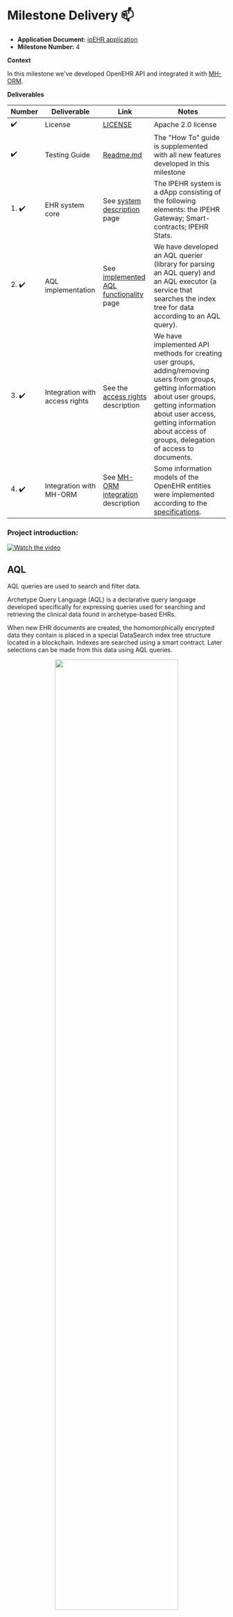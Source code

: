 # Milestone Delivery :mailbox:

* **Application Document:** [ipEHR application](https://github.com/filecoin-project/devgrants/issues/418)
* **Milestone Number:** 4

**Context**

In this milestone we've developed OpenEHR API and integrated it with [MH-ORM](https://github.com/bsn-si/IPEHR-gateway/blob/develop/progress/Milestone_4/4_MH_ORM.md).

**Deliverables**

| Number                | Deliverable                              | Link                                                                                                                                  | Notes                                                                                                                                                                                                                                                                                                                  |
|-----------------------|------------------------------------------|---------------------------------------------------------------------------------------------------------------------------------------|------------------------------------------------------------------------------------------------------------------------------------------------------------------------------------------------------------------------------------------------------------------------------------------------------------------------|
| :heavy_check_mark:    | License | [LICENSE](https://github.com/bsn-si/IPEHR-gateway/blob/develop/LICENSE) | Apache 2.0 license |
| :heavy_check_mark:    | Testing Guide | [Readme.md](https://github.com/bsn-si/IPEHR-gateway/blob/develop/README.md#how-to) | The "How To" guide is supplemented with all new features developed in this milestone |
| 1. :heavy_check_mark: | EHR system core | See [system description](https://github.com/bsn-si/IPEHR-gateway/blob/develop/progress/Milestone_4/1_System.md) page | The IPEHR system is a dApp consisting of the following elements: the IPEHR Gateway; Smart-contracts; IPEHR Stats. | 
| 2. :heavy_check_mark: | AQL implementation | See [implemented AQL functionality](https://github.com/bsn-si/IPEHR-gateway/blob/develop/progress/Milestone_4/2_AQL.md) page | We have developed an AQL querier (library for parsing an AQL query) and an AQL executor (a service that searches the index tree for data according to an AQL query). | 
| 3. :heavy_check_mark: | Integration with access rights | See the [access rights](https://github.com/bsn-si/IPEHR-gateway/blob/develop/progress/Milestone_4/3_Access_rights.md) description | We have implemented API methods for creating user groups, adding/removing users from groups, getting information about user groups, getting information about user access, getting information about access of groups, delegation of access to documents. |
| 4. :heavy_check_mark: | Integration with MH-ORM | See [MH-ORM integration](https://github.com/bsn-si/IPEHR-gateway/blob/develop/progress/Milestone_4/4_MH_ORM.md) description | Some information models of the OpenEHR entities were implemented according to the [specifications](https://specifications.openehr.org/releases/RM/Release-1.1.0). |

### Project introduction:

[![Watch the video](https://media.bsn.si/ipehr/logo_intro.jpg)](https://www.youtube.com/watch?v=nJFA5W4qoEw)

## AQL

AQL queries are used to search and filter data.

Archetype Query Language (AQL) is a declarative query language developed specifically for expressing queries used for searching and retrieving the clinical data found in archetype-based EHRs.

When new EHR documents are created, the homomorphically encrypted data they contain is placed in a special DataSearch index tree structure located in a blockchain. Indexes are searched using a smart contract. Later selections can be made from this data using AQL queries.

<p align="center">
  <img width="75%" src="https://user-images.githubusercontent.com/8058268/174270324-1218d6ba-4cf5-497d-b455-cb084b129141.svg">
</p>

You can find a detailed description of the AQL specification on the openEHR website: <https://specifications.openehr.org/releases/QUERY/latest/AQL.html>

Query example: Get the latest 5 abnormal blood pressure values that were recorded in a health encounter for a specific patient.

```
SELECT
    obs/data[at0001]/events[at0006]/data[at0003]/items[at0004]/value/magnitude AS systolic,
    obs/data[at0001]/events[at0006]/data[at0003]/items[at0005]/value/magnitude AS diastlic,
    c/context/start_time AS date_time
FROM
    EHR [ehr_id/value=$ehrUid]
        CONTAINS COMPOSITION c [openEHR-EHR-COMPOSITION.encounter.v1]
            CONTAINS OBSERVATION obs [openEHR-EHR-OBSERVATION.blood_pressure.v1]
WHERE
    obs/data[at0001]/events[at0006]/data[at0003]/items[at0004]/value/magnitude >= 140 OR
    obs/data[at0001]/events[at0006]/data[at0003]/items[at0005]/value/magnitude >= 90
ORDER BY
    c/context/start_time DESC
LIMIT 5
```

![AQL flow](https://user-images.githubusercontent.com/98888366/218052758-f98c5f20-5d1c-4bcc-8350-3c9796654da2.svg)

On receipt of a request, the IPEHR gateway interprets the request into a set of conditions, which is used to search the DataSearch index structure and returns the result to the requestor as specific values or as links to documents containing the requested data.

# Workflow example

[![image](https://user-images.githubusercontent.com/98888366/217956242-8f7596a0-13ca-4141-a214-781f2c860bcf.png)](https://media.bsn.si/ipehr/v2/how_aql_works.mp4)
